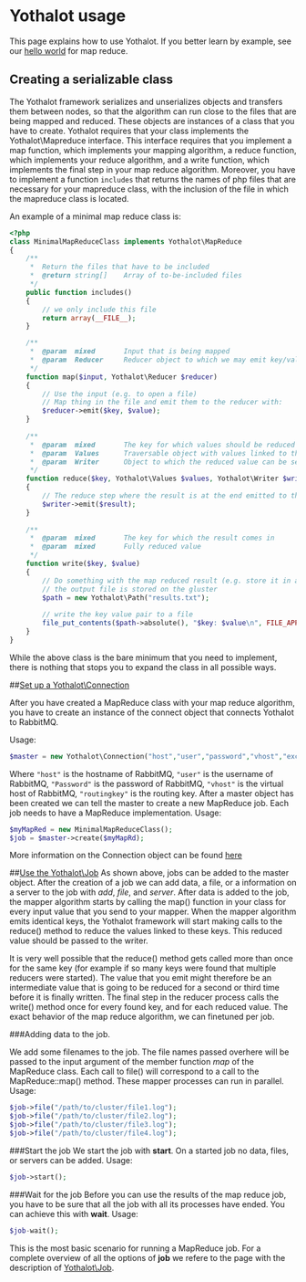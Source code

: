 # Yothalot usage

This page explains how to use Yothalot. If you better learn by example, see our [hello world](copernica-docs:Yothalot/hellowordl) for map reduce.


## Creating a serializable class

The Yothalot framework serializes and unserializes objects and transfers
them between nodes, so that the algorithm can run close to the files 
that are being mapped and reduced. These objects are instances of a class that you have to
create. Yothalot requires that your class implements the Yothalot\Mapreduce interface.
This interface requires that you implement a map function, which implements your mapping algorithm, a reduce function, which implements your reduce algorithm, and a write function, which implements the final step in your map reduce algorithm. Moreover, you have to implement a function `includes` that returns the names of php files that are necessary for your mapreduce class, with the inclusion of the file in which the mapreduce class is located.

An example of a minimal map reduce class is:
```php
<?php
class MinimalMapReduceClass implements Yothalot\MapReduce
{     
    /**
     *  Return the files that have to be included 
     *  @return string[]    Array of to-be-included files
     */
    public function includes()
    {
        // we only include this file
        return array(__FILE__);
    }

    /**
     *  @param  mixed       Input that is being mapped 
     *  @param  Reducer     Reducer object to which we may emit key/value pairs
     */
    function map($input, Yothalot\Reducer $reducer)
    {
        // Use the input (e.g. to open a file)
        // Map thing in the file and emit them to the reducer with:
        $reducer->emit($key, $value);
    }
    
    /**
     *  @param  mixed       The key for which values should be reduced
     *  @param  Values      Traversable object with values linked to the key
     *  @param  Writer      Object to which the reduced value can be sent
     */
    function reduce($key, Yothalot\Values $values, Yothalot\Writer $writer)
    {
        // The reduce step where the result is at the end emitted to the writer
        $writer->emit($result);
    }
    
    /**
     *  @param  mixed       The key for which the result comes in
     *  @param  mixed       Fully reduced value
     */
    function write($key, $value)
    {
        // Do something with the map reduced result (e.g. store it in a file on the gluster).
        // the output file is stored on the gluster
        $path = new Yothalot\Path("results.txt");
    
        // write the key value pair to a file
        file_put_contents($path->absolute(), "$key: $value\n", FILE_APPEND);
    }
}
```
While the above class is the bare minimum that you need to implement,
there is nothing that stops you to expand the class in all possible ways.

##[Set up a Yothalot\Connection](copernica-docs:Yothalot/connection)

After you have created a MapReduce class with your map reduce algorithm, you have to create an instance of the connect object that connects Yothalot to RabbitMQ.

Usage:
```php
$master = new Yothalot\Connection("host","user","password","vhost","exchange","routingkey");
```
Where `"host"` is the hostname of RabbitMQ, `"user"` is the username of RabbitMQ, `"Password"` is the password of RabbitMQ, `"vhost"` is the virtual host of RabbitMQ, `"routingkey"` is the routing key.
After a master object has been created we can tell the master to create a new MapReduce job. Each job needs to have a MapReduce implementation. Usage:
```php
$myMapRed = new MinimalMapReduceClass(); 
$job = $master->create($myMapRd);
```
More information on the Connection object can be found [here](copernica-docs:Yothalot/connection)

##[Use the Yothalot\Job](copernica-docs:Yothalot/job)
As shown above, jobs can be added to the master object. After the creation 
of a job we can add data, a file, or a information on a server to the job with 
*add*, *file*, and *server*. After 
data is added to the job, the mapper algorithm starts by calling the map()
function in your class for every input value that you send to your mapper.
When the mapper algorithm emits identical keys, the Yothalot framework
will start making calls to the reduce() method to reduce the values 
linked to these keys. This reduced value should be passed to the writer.

It is very well possible that the reduce() method gets called more than
once for the same key (for example if so many keys were found that 
multiple reducers were started). The value that you emit might therefore
be an intermediate value that is going to be reduced for a second or
third time before it is finally written.
The final step in the reducer process calls the write() method once for 
every found key, and for each reduced value. The exact behavior of the map
reduce algorithm, we can finetuned per job.

###Adding data to the job.

We add some filenames to the job. The file names passed overhere will be passed to the input argument of the member function *map* of the MapReduce class. Each call to file() will correspond to a call to the MapReduce::map() method. These mapper processes can run in parallel. Usage:
```php
$job->file("/path/to/cluster/file1.log");
$job->file("/path/to/cluster/file2.log");
$job->file("/path/to/cluster/file3.log");
$job->file("/path/to/cluster/file4.log");
```

###Start the job
We start the job with **start**. On a started job no data, files, or servers can be added. Usage:
```php
$job->start();
```

###Wait for the job
Before you can use the results of the map reduce job, you have to be sure that all the job with all its processes have ended. You can achieve this with **wait**. Usage:
```php
$job-wait();
```

This is the most basic scenario for running a MapReduce job. For a complete overview of all the options of **job** we refere to the page with the description of [Yothalot\Job](copernica-docs:Yothalot/job).
